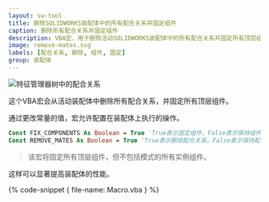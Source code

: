```yaml
---
layout: sw-tool
title: 删除SOLIDWORKS装配体中的所有配合关系并固定组件
caption: 删除所有配合关系并固定组件
description: VBA宏，用于删除活动SOLIDWORKS装配体中的所有配合关系并固定所有顶层组件
image: remove-mates.svg
labels: [配合关系, 删除, 组件, 固定]
group: 装配体
---
```

![特征管理器树中的配合关系](feature-tree-mates.png)

这个VBA宏会从活动装配体中删除所有配合关系，并固定所有顶层组件。

通过更改常量的值，宏允许配置在装配体上执行的操作。

~~~ vb
Const FIX_COMPONENTS As Boolean = True 'True表示固定组件，False表示保持组件不变
Const REMOVE_MATES As Boolean = True 'True表示删除配合关系，False表示保持配合关系
~~~

> 该宏将固定所有顶层组件，但不包括模式的所有实例组件。

这样可以显著提高装配体的性能。

{% code-snippet { file-name: Macro.vba } %}